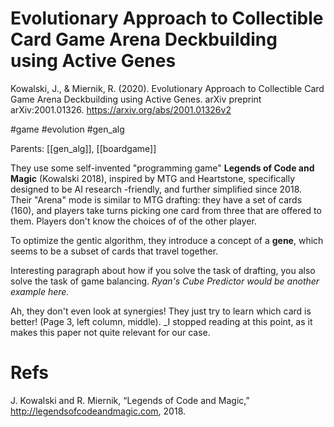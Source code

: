 # Evolutionary Approach to Collectible Card Game Arena Deckbuilding using Active Genes

Kowalski, J., & Miernik, R. (2020). Evolutionary Approach to Collectible Card Game Arena Deckbuilding using Active Genes. arXiv preprint arXiv:2001.01326.
https://arxiv.org/abs/2001.01326v2

#game #evolution #gen_alg

Parents: [[gen_alg]], [[boardgame]]

They use some self-invented "programming game" **Legends of Code and Magic** (Kowalski 2018), inspired by MTG and Heartstone, specifically designed to be AI research -friendly, and further simplified since 2018. Their "Arena" mode is similar to MTG drafting: they have a set of cards (160), and players take turns picking one card from three that are offered to them. Players don't know the choices of of the other player.

To optimize the gentic algorithm, they introduce a concept of a **gene**, which seems to be a subset of cards that travel together.

Interesting paragraph about how if you solve the task of drafting, you also solve the task of game balancing. _Ryan's Cube Predictor would be another example here._

Ah, they don't even look at synergies! They just try to learn which card is better! (Page 3, left column, middle). _I stopped reading at this point, as it makes this paper not quite relevant for our case.

# Refs

J. Kowalski and R. Miernik, “Legends of Code and Magic,” http://legendsofcodeandmagic.com, 2018.